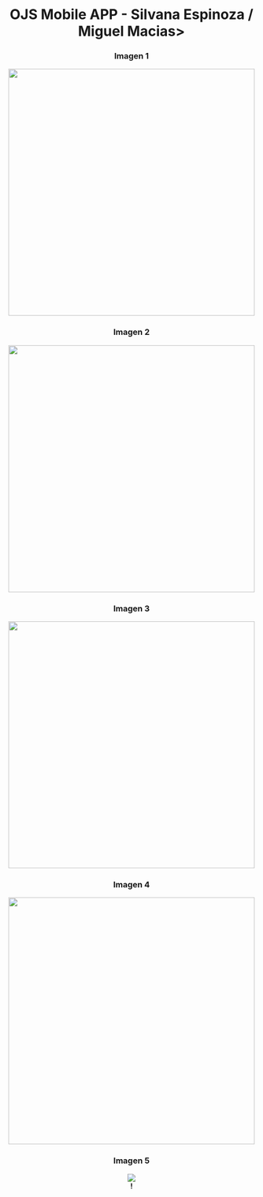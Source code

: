 <div align="center">
  <h1><strong>OJS Mobile APP - Silvana Espinoza / Miguel Macias></h1>
</div>

<div align="center">
  <h3>Imagen 1</h3>
  <img src="https://github.com/user-attachments/assets/e2d1b476-548d-4ebf-941c-5177975007c1" width="500"/>
  <div align="center">
  <h3>Imagen 2</h3>
  <img src="https://github.com/user-attachments/assets/7df8c58f-d9d7-4847-8dc5-92cca1278e8c" width="500"/>
    <div align="center">
  <h3>Imagen 3</h3>
  <img src="https://github.com/user-attachments/assets/a2e444e1-72a7-467e-ab75-13f4e9606a20" width="500"/>
   <div align="center">
  <h3>Imagen 4</h3>
  <img src="https://github.com/user-attachments/assets/793d5089-19f7-4c90-9c9c-37211075d18c" width="500"/>
   <div align="center">
  <h3>Imagen 5</h3>
  <img src="https://github.com/user-attachments/assets/0bf7836e-196d-46dd-a708-a2967107e635"500"/> 
</div>!



